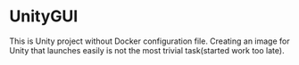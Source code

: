 # UnityGUI
This is Unity project without Docker configuration file. Creating an image for Unity that launches easily is not the most trivial task(started work too late).
